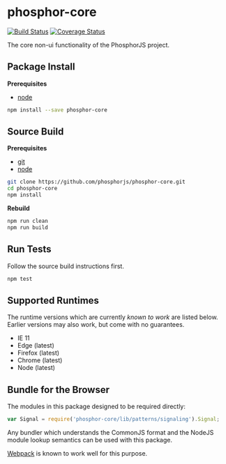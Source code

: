 phosphor-core
=============

[![Build Status](https://travis-ci.org/phosphorjs/phosphor-core.svg)](https://travis-ci.org/phosphorjs/phosphor-core?branch=master)
[![Coverage Status](https://coveralls.io/repos/phosphorjs/phosphor-core/badge.svg?branch=master&service=github)](https://coveralls.io/github/phosphorjs/phosphor-core?branch=master)

The core non-ui functionality of the PhosphorJS project.


Package Install
---------------

**Prerequisites**
- [node](http://nodejs.org/)

```bash
npm install --save phosphor-core
```


Source Build
------------

**Prerequisites**
- [git](http://git-scm.com/)
- [node](http://nodejs.org/)

```bash
git clone https://github.com/phosphorjs/phosphor-core.git
cd phosphor-core
npm install
```

**Rebuild**
```bash
npm run clean
npm run build
```


Run Tests
---------

Follow the source build instructions first.

```bash
npm test
```


Supported Runtimes
------------------

The runtime versions which are currently *known to work* are listed below.
Earlier versions may also work, but come with no guarantees.

- IE 11
- Edge (latest)
- Firefox (latest)
- Chrome (latest)
- Node (latest)


Bundle for the Browser
----------------------

The modules in this package designed to be required directly:

```typescript
var Signal = require('phosphor-core/lib/patterns/signaling').Signal;
```

Any bundler which understands the CommonJS format and the NodeJS module
lookup semantics can be used with this package.

[Webpack](https://webpack.github.io/) is known to work well for this purpose.
